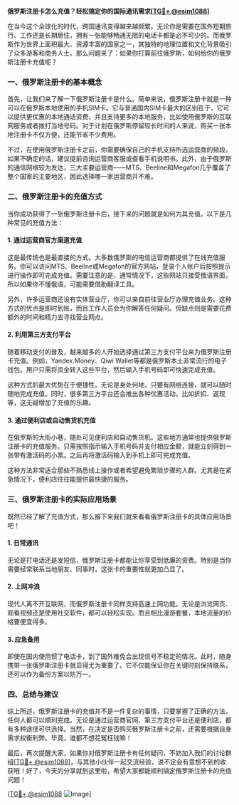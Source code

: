 **俄罗斯注册卡怎么充值？轻松搞定你的国际通讯需求[[TG💪+ @esim1088](https://t.me/s/esim1088)]**

在当今这个全球化的时代，跨国通讯变得越来越频繁。无论你是需要在国外短期旅行、工作还是长期居住，拥有一张能够畅通无阻的电话卡都是必不可少的。而俄罗斯作为世界上面积最大、资源丰富的国家之一，其独特的地理位置和文化背景吸引了众多游客和商务人士。那么问题来了：如果你打算前往俄罗斯，如何给你的俄罗斯注册卡充值呢？

### 一、俄罗斯注册卡的基本概念

首先，让我们来了解一下俄罗斯注册卡是什么。简单来说，俄罗斯注册卡就是一种可以在俄罗斯本地使用的手机SIM卡。它与普通国内SIM卡最大的区别在于，它可以提供更优惠的本地通话资费，并且支持更多的本地服务，比如使用俄罗斯的互联网服务或者拨打当地号码。对于计划在俄罗斯停留较长时间的人来说，购买一张本地注册卡不仅方便，还能节省不少费用。

不过，在使用俄罗斯注册卡之前，你需要确保自己的手机支持所选运营商的频段。如果不确定的话，建议提前咨询运营商客服或查看手机说明书。此外，由于俄罗斯的通信网络较为发达，三大主要运营商——MTS、Beeline和Megafon几乎覆盖了整个国家的主要地区，因此选择哪一家运营商并不难。

### 二、俄罗斯注册卡的充值方式

当你成功获得了一张俄罗斯注册卡后，接下来的问题就是如何为其充值。以下是几种常见的充值方法：

#### 1. **通过运营商官方渠道充值**
这是最传统也是最直接的方式。大多数俄罗斯的电信运营商都提供了在线充值服务。你可以访问MTS、Beeline或Megafon的官方网站，登录个人账户后按照提示进行操作即可完成充值。需要注意的是，通常情况下，这些网站只接受俄语界面，所以如果你不懂俄语，可能需要借助翻译工具。

另外，许多运营商还设有实体营业厅，你可以亲自前往营业厅办理充值业务。这种方式的优点是即时到账，而且工作人员会为你解答任何疑问。但缺点则是需要花费额外的时间和精力去寻找营业网点。

#### 2. **利用第三方支付平台**
随着移动支付的普及，越来越多的人开始选择通过第三方支付平台来为俄罗斯注册卡充值。例如，Yandex.Money、Qiwi Wallet等都是俄罗斯本土非常流行的电子钱包。用户只需将资金转入这些平台，然后输入手机号码即可快速完成充值。

这种方式的最大优势在于便捷性。无论是身处何地，只要有网络连接，就可以随时随地完成充值。同时，很多第三方平台还会推出各种优惠活动，比如折扣、返现等，这无疑增加了充值的乐趣。

#### 3. **通过便利店或自动售货机充值**
在俄罗斯的大街小巷，随处可见便利店和自动售货机。这些地方通常也提供俄罗斯注册卡的充值服务。只需按照指示输入手机号码并支付相应金额，就能立刻得到一张带有激活码的小票。之后再将激活码输入到手机上即可完成充值。

这种方法非常适合那些不熟悉线上操作或者希望避免繁琐步骤的人群。尤其是在紧急情况下，便利店往往能提供最快捷的服务。

### 三、俄罗斯注册卡的实际应用场景

既然已经了解了充值方式，那么接下来我们就来看看俄罗斯注册卡的具体应用场景吧！

#### 1. **日常通讯**
无论是打电话还是发短信，俄罗斯注册卡都能让你享受到低廉的资费。特别是当你需要经常联系当地朋友、同事时，这张卡的重要性就更加凸显了。

#### 2. **上网冲浪**
现代人离不开互联网，而俄罗斯注册卡同样支持高速上网功能。无论是浏览网页、观看视频还是使用社交软件，都可以轻松实现。而且相比漫游套餐，本地流量的价格要便宜得多。

#### 3. **应急备用**
即使在国内使用惯了电话卡，到了国外难免会出现信号不稳定的情况。此时，随身携带一张俄罗斯注册卡就显得尤为重要了。它不仅能保证你在关键时刻保持联系，还可以作为备份方案以防万一。

### 四、总结与建议

综上所述，俄罗斯注册卡的充值并不是一件复杂的事情，只要掌握了正确的方法，任何人都可以顺利完成。无论是通过运营商官网、第三方支付平台还是便利店，都有多种途径可供选择。当然，在决定是否购买俄罗斯注册卡之前，还需要根据自身需求权衡利弊。毕竟，谁都不想花冤枉钱嘛！

最后，再次提醒大家，如果你对俄罗斯注册卡有任何疑问，不妨加入我们的讨论群组[[TG💪+ @esim1088](https://t.me/s/esim1088)]，与其他小伙伴一起交流经验，说不定会有意想不到的收获哦！好了，今天的分享就到这里啦，希望大家都能顺利搞定俄罗斯注册卡的充值问题！

[[TG💪+ @esim1088](https://t.me/s/esim1088) ![Image](https://i.postimg.cc/4NQfJmqS/Snipaste-2025-05-13-00-14-12.png)]